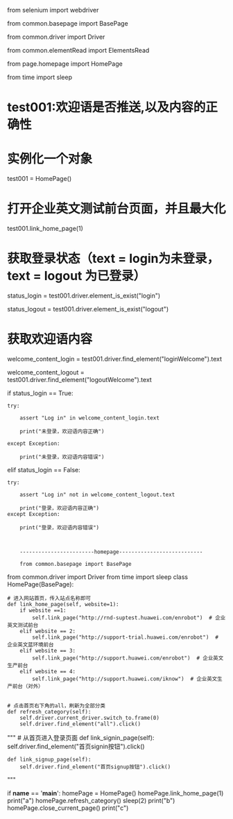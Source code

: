 from selenium import webdriver

from common.basepage import BasePage

from common.driver import Driver

from common.elementRead import ElementsRead

from page.homepage import HomePage

from time import sleep

# test001:欢迎语是否推送,以及内容的正确性
# 实例化一个对象
test001 = HomePage()
# 打开企业英文测试前台页面，并且最大化
test001.link_home_page(1)
# 获取登录状态（text = login为未登录，text = logout 为已登录）
status_login = test001.driver.element_is_exist("login")

status_logout = test001.driver.element_is_exist("logout")

# 获取欢迎语内容
welcome_content_login = test001.driver.find_element("loginWelcome").text

welcome_content_logout = test001.driver.find_element("logoutWelcome").text

if status_login == True:

    try:
    
        assert "Log in" in welcome_content_login.text
        
        print("未登录，欢迎语内容正确")
        
    except Exception:
    
        print("未登录，欢迎语内容错误")

elif status_login == False:

    try:
    
        assert "Log in" not in welcome_content_logout.text
        
        print("登录，欢迎语内容正确")
    except Exception:
    
        print("登录，欢迎语内容错误")
        
        
        
        ------------------------homepage---------------------------
        
        from common.basepage import BasePage
from common.driver import Driver
from time import sleep
class HomePage(BasePage):

    # 进入网站首页，传入站点名称即可
    def link_home_page(self, website=1):
        if website ==1:
            self.link_page("http://rnd-suptest.huawei.com/enrobot")  # 企业英文测试前台
        elif website == 2:
            self.link_page("http://support-trial.huawei.com/enrobot")  # 企业英文蓝环境前台
        elif website == 3:
            self.link_page("http://support.huawei.com/enrobot")  # 企业英文生产前台
        elif website == 4:
            self.link_page("http://support.huawei.com/iknow")  # 企业英文生产前台（对外）


    # 点击首页右下角的all，刷新为全部分类
    def refresh_category(self):
        self.driver.current_driver.switch_to.frame(0)
        self.driver.find_element("all").click()





"""
    # 从首页进入登录页面
    def link_signin_page(self):
        self.driver.find_element("首页signin按钮").click()

    def link_signup_page(self):
        self.driver.find_element("首页signup按钮").click()
"""

if __name__ == '__main__':
    homePage = HomePage()
    homePage.link_home_page(1)
    print("a")
    homePage.refresh_category()
    sleep(2)
    print("b")
    homePage.close_current_page()
    print("c")
